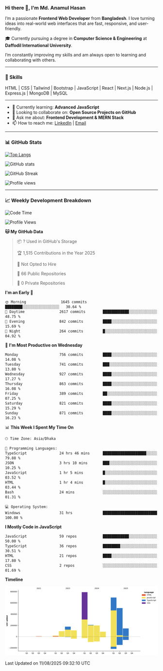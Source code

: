 ### Hi there 👋, I'm Md. Anamul Hasan

I’m a passionate **Frontend Web Developer** from **Bangladesh**. I love turning ideas into real-world web interfaces that are fast, responsive, and user-friendly.

🎓 Currently pursuing a degree in **Computer Science & Engineering** at **Daffodil International University**.

I’m constantly improving my skills and am always open to learning and collaborating with others.

---

### 🚀 Skills
HTML | CSS | Tailwind | Bootstrap | JavaScript | React | Next.js | Node.js | Express.js | MongoDB | MySQL 

---

- 🌱 Currently learning: **Advanced JavaScript**
- 👯 Looking to collaborate on: **Open Source Projects on GitHub**
- 💬 Ask me about: **Frontend Development & MERN Stack**
- 📫 How to reach me: [LinkedIn](https://www.linkedin.com/in/mdanamulhasan201) | [Email](mailto:anamulhasan3625@gmail.com)

---

### 📊 GitHub Stats

[![Top Langs](https://github-readme-stats.vercel.app/api/top-langs/?username=mdanamulhasan201&layout=compact)](https://github.com/anuraghazra/github-readme-stats)

![GitHub stats](https://github-readme-stats.vercel.app/api?username=mdanamulhasan201&show_icons=true&count_private=true&theme=tokyonight)

![GitHub Streak](https://streak-stats.demolab.com?user=mdanamulhasan201&theme=tokyonight)

![Profile views](https://gpvc.arturio.dev/mdanamulhasan201)

---

### 📈 Weekly Development Breakdown

<!--START_SECTION:waka-->
![Code Time](http://img.shields.io/badge/Code%20Time-551%20hrs%2021%20mins-blue)

![Profile Views](http://img.shields.io/badge/Profile%20Views-0-blue)

**🐱 My GitHub Data** 

> 📦 ? Used in GitHub's Storage 
 > 
> 🏆 1,515 Contributions in the Year 2025
 > 
> 🚫 Not Opted to Hire
 > 
> 📜 66 Public Repositories 
 > 
> 🔑 0 Private Repositories 
 > 
**I'm an Early 🐤** 

```text
🌞 Morning                1645 commits        ████████░░░░░░░░░░░░░░░░░   30.64 % 
🌆 Daytime                2617 commits        ████████████░░░░░░░░░░░░░   48.75 % 
🌃 Evening                842 commits         ████░░░░░░░░░░░░░░░░░░░░░   15.69 % 
🌙 Night                  264 commits         █░░░░░░░░░░░░░░░░░░░░░░░░   04.92 % 
```
📅 **I'm Most Productive on Wednesday** 

```text
Monday                   756 commits         ████░░░░░░░░░░░░░░░░░░░░░   14.08 % 
Tuesday                  741 commits         ███░░░░░░░░░░░░░░░░░░░░░░   13.80 % 
Wednesday                927 commits         ████░░░░░░░░░░░░░░░░░░░░░   17.27 % 
Thursday                 863 commits         ████░░░░░░░░░░░░░░░░░░░░░   16.08 % 
Friday                   389 commits         ██░░░░░░░░░░░░░░░░░░░░░░░   07.25 % 
Saturday                 821 commits         ████░░░░░░░░░░░░░░░░░░░░░   15.29 % 
Sunday                   871 commits         ████░░░░░░░░░░░░░░░░░░░░░   16.23 % 
```


📊 **This Week I Spent My Time On** 

```text
🕑︎ Time Zone: Asia/Dhaka

💬 Programming Languages: 
TypeScript               24 hrs 46 mins      ████████████████████░░░░░   79.88 % 
JSON                     3 hrs 10 mins       ███░░░░░░░░░░░░░░░░░░░░░░   10.25 % 
JavaScript               1 hr 5 mins         █░░░░░░░░░░░░░░░░░░░░░░░░   03.52 % 
HTML                     1 hr 4 mins         █░░░░░░░░░░░░░░░░░░░░░░░░   03.44 % 
Bash                     24 mins             ░░░░░░░░░░░░░░░░░░░░░░░░░   01.31 % 

💻 Operating System: 
Windows                  31 hrs              █████████████████████████   100.00 % 
```

**I Mostly Code in JavaScript** 

```text
JavaScript               59 repos            ████████████░░░░░░░░░░░░░   50.00 % 
TypeScript               36 repos            ████████░░░░░░░░░░░░░░░░░   30.51 % 
HTML                     21 repos            ████░░░░░░░░░░░░░░░░░░░░░   17.80 % 
CSS                      2 repos             ░░░░░░░░░░░░░░░░░░░░░░░░░   01.69 % 
```



**Timeline**

![Lines of Code chart](https://raw.githubusercontent.com/mdanamulhasan201/mdanamulhasan201/main/assets/bar_graph.png)


 Last Updated on 11/08/2025 09:32:10 UTC
<!--END_SECTION:waka-->
